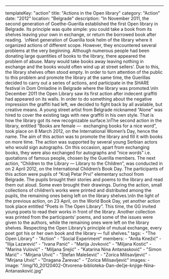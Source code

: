 ---
  templateKey: "action"
  title: "Actions in the Open library"
  category: "Action"
  date: "2012"
  location: "Belgrade"
  description: "In November 2011, the second generation of Goethe-Guerilla established the first Open library in Belgrade. Its principle was quite simple: you could take a book from its shelves leaving your own in exchange, or return the borrowed book after reading.  \nNext generation of Guerilla took helm of the library where it organized actions of different scope. However, they encountered several problems at the very beginning. Although numerous people had been donating large quantities of books to the library, there appeared the problem of abuse. Many would take books away leaving nothing in exchange and the books would often wind up at street sellers’. Due to this, the library shelves often stood empty. In order to turn attention of the public to this problem and promote the library at the same time, the Guerillas decided to carry out a series of actions, and participate in the SHARE festival in Dom Omladine in Belgrade where the library was promoted.\nIn December 2011 the Open Library saw its first action after indecent graffiti had appeared on its walls. In order to do something about the negative impression the graffiti had left, we decided to fight back by all available, but creative means. A young street artist from Belgrade nicknamed “Alone” was hired to cover the existing tags with new graffiti in his own style. That is how the library got its new recognizable surface.\nThe second action in the library, entitled “Books are female —  exchanging books for a nice word”, took place on 8 March 2012, on the International Women’s Day, hence the name. The aim of this action was to promote the library and fill it with books on more time. The action was supported by several young Serbian actors who would sign autographs. On this occasion, apart from exchanging books, they were also exchanged for autographs and “nice words” i.e. quotations of famous people, chosen by the Guerilla members. The next action, “Children to the Library — Library to the Children”, was conducted in on 2 April 2012, on the International Children’s Book Day. The participants of this action were pupils of “Kralj Petar Prvi” elementary school from Belgrade. The pupils brought their stories and poems to the library and read them out aloud. Some even brought their drawings. During the action, small collections of children’s works were printed and distributed among the pupils, the remaining ones being left on the library shelves.\nIn the light of the previous action, on 23 April, on the World Book Day, yet another action took place entitled “Poets in The Open Library”. This time, the GG invited young poets to read their works in front of the library. Another collection was printed from the participants’ poems, and some of the issues were given to the authors, while the remaining ones were left on the library shelves. Respecting the Open Library’s principle of mutual exchange, every poet got his or her own book and the library — full shelves."
  tags: 
    - "The Open Library"
    - "Action"
    - "Social Experiment"
  members: 
    - "Anita Knežić"
    - "Ilija Lazarević"
    - "Ivana Panić"
    - "Marija Jovković"
    - "Miljana Kostić"
    - "Marina Vulović"
    - "Miljana Srejić"
    - "Katarina Nina Antanasković"
    - "Simon Marić"
    - "Mirjana Utvić"
    - "Stefan Malešević"
    - "Zorica Milisavljević"
    - "Mirjana Utvić"
    - "Dragana Žarevac"
    - "Zorica Milisavljević"
  images: 
    - 
      image: "/img/10_20120402-Otvorena-biblioteka-Dan-dečje-knjige-Nina-Antanasković.jpg"
